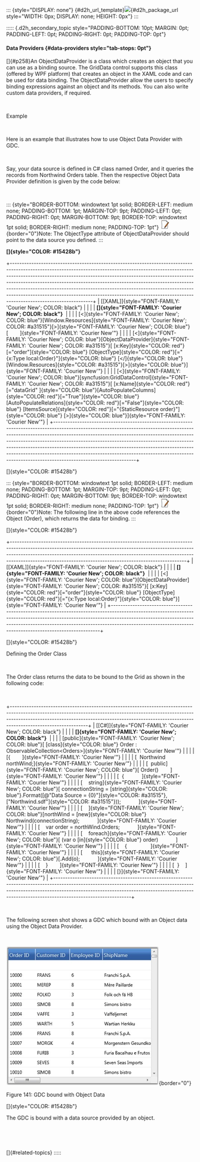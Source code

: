 ::: {style="DISPLAY: none"}
[](ms-xhelp:///?Id=d2h_url_template){#d2h_url_template}![](!package_url!){#d2h_package_url style="WIDTH: 0px; DISPLAY: none; HEIGHT: 0px"}
:::

::::: {.d2h_secondary_topic style="PADDING-BOTTOM: 10pt; MARGIN: 0pt; PADDING-LEFT: 0pt; PADDING-RIGHT: 0pt; PADDING-TOP: 0pt"}
#### Data Providers {#data-providers style="tab-stops: 0pt"}

[]{#p258}An ObjectDataProvider is a class which creates an object that you can use as a binding source. The GridData control supports this class (offered by WPF platform) that creates an object in the XAML code and can be used for data binding. The ObjectDataProvider allow the users to specify binding expressions against an object and its methods. You can also write custom data providers, if required.

 

Example

 

Here is an example that illustrates how to use Object Data Provider with GDC.

 

Say, your data source is defined in C# class named Order, and it queries the records from Northwind Orders table. Then the respective Object Data Provider definition is given by the code below:

 

::: {style="BORDER-BOTTOM: windowtext 1pt solid; BORDER-LEFT: medium none; PADDING-BOTTOM: 1pt; MARGIN-TOP: 9pt; PADDING-LEFT: 0pt; PADDING-RIGHT: 0pt; MARGIN-BOTTOM: 9pt; BORDER-TOP: windowtext 1pt solid; BORDER-RIGHT: medium none; PADDING-TOP: 1pt"}
![](ImagesExt/image28_3.jpg){border="0"}Note: The ObjectType attribute of ObjectDataProvider should point to the data source you defined.
:::

**[]{style="COLOR: #15428b"}** 

+----------------------------------------------------------------------------------------------------------------------------------------------------------------------------------------------------------------------------------------------------------------------------------------------------------------------------------------------------------------------------------------------------------------------------------------------------------------------------------------------------------------------+
| [\[XAML\]]{style="FONT-FAMILY: 'Courier New'; COLOR: black"}                                                                                                                                                                                                                                                                                                                                                                                                                                                         |
|                                                                                                                                                                                                                                                                                                                                                                                                                                                                                                                      |
| **[]{style="FONT-FAMILY: 'Courier New'; COLOR: black"}**                                                                                                                                                                                                                                                                                                                                                                                                                                                             |
|                                                                                                                                                                                                                                                                                                                                                                                                                                                                                                                      |
| [\<]{style="FONT-FAMILY: 'Courier New'; COLOR: blue"}[Window.Resources]{style="FONT-FAMILY: 'Courier New'; COLOR: #a31515"}[\>]{style="FONT-FAMILY: 'Courier New'; COLOR: blue"}[        ]{style="FONT-FAMILY: 'Courier New'"}                                                                                                                                                                                                                                                                                       |
|                                                                                                                                                                                                                                                                                                                                                                                                                                                                                                                      |
| [\<]{style="FONT-FAMILY: 'Courier New'; COLOR: blue"}[ObjectDataProvider]{style="FONT-FAMILY: 'Courier New'; COLOR: #a31515"}[ [x:Key]{style="COLOR: red"}[=\"order\"]{style="COLOR: blue"} [ObjectType]{style="COLOR: red"}[=\"{x:Type local:Order}\"]{style="COLOR: blue"} [\</]{style="COLOR: blue"}[Window.Resources]{style="COLOR: #a31515"}[\>]{style="COLOR: blue"}]{style="FONT-FAMILY: 'Courier New'"}                                                                                                      |
|                                                                                                                                                                                                                                                                                                                                                                                                                                                                                                                      |
| [\<]{style="FONT-FAMILY: 'Courier New'; COLOR: blue"}[syncfusion:GridDataControl]{style="FONT-FAMILY: 'Courier New'; COLOR: #a31515"}[ [x:Name]{style="COLOR: red"}[=\"dataGrid\" ]{style="COLOR: blue"}[AutoPopulateColumns]{style="COLOR: red"}[=\"True\"]{style="COLOR: blue"}    [AutoPopulateRelations]{style="COLOR: red"}[=\"False\"]{style="COLOR: blue"} [ItemsSource]{style="COLOR: red"}[=\"{StaticResource order}\"]{style="COLOR: blue"} [\>]{style="COLOR: blue"}]{style="FONT-FAMILY: 'Courier New'"} |
+----------------------------------------------------------------------------------------------------------------------------------------------------------------------------------------------------------------------------------------------------------------------------------------------------------------------------------------------------------------------------------------------------------------------------------------------------------------------------------------------------------------------+

[]{style="COLOR: #15428b"} 

::: {style="BORDER-BOTTOM: windowtext 1pt solid; BORDER-LEFT: medium none; PADDING-BOTTOM: 1pt; MARGIN-TOP: 9pt; PADDING-LEFT: 0pt; PADDING-RIGHT: 0pt; MARGIN-BOTTOM: 9pt; BORDER-TOP: windowtext 1pt solid; BORDER-RIGHT: medium none; PADDING-TOP: 1pt"}
![](ImagesExt/image28_3.jpg){border="0"}Note: The following line in the above code references the Object (Order), which returns the data for binding.
:::

[]{style="COLOR: #15428b"} 

+-------------------------------------------------------------------------------------------------------------------------------------------------------------------------------------------------------------------------------------------------------------------------------------------------------------------+
| [\[XAML\]]{style="FONT-FAMILY: 'Courier New'; COLOR: black"}                                                                                                                                                                                                                                                      |
|                                                                                                                                                                                                                                                                                                                   |
| **[]{style="FONT-FAMILY: 'Courier New'; COLOR: black"}**                                                                                                                                                                                                                                                          |
|                                                                                                                                                                                                                                                                                                                   |
| [\<]{style="FONT-FAMILY: 'Courier New'; COLOR: blue"}[ObjectDataProvider]{style="FONT-FAMILY: 'Courier New'; COLOR: #a31515"}[ [x:Key]{style="COLOR: red"}[=\"order\"]{style="COLOR: blue"} [ObjectType]{style="COLOR: red"}[=\"{x:Type local:Order}\"]{style="COLOR: blue"}]{style="FONT-FAMILY: 'Courier New'"} |
+-------------------------------------------------------------------------------------------------------------------------------------------------------------------------------------------------------------------------------------------------------------------------------------------------------------------+

[]{style="COLOR: #15428b"} 

Defining the Order Class

 

The Order class returns the data to be bound to the Grid as shown in the following code:

 

+--------------------------------------------------------------------------------------------------------------------------------------------------------------------------------------------------------------------------------------------------------------------------+
| [\[C#\]]{style="FONT-FAMILY: 'Courier New'; COLOR: black"}                                                                                                                                                                                                               |
|                                                                                                                                                                                                                                                                          |
| **[]{style="FONT-FAMILY: 'Courier New'; COLOR: black"}**                                                                                                                                                                                                                 |
|                                                                                                                                                                                                                                                                          |
| [public]{style="FONT-FAMILY: 'Courier New'; COLOR: blue"}[ [class]{style="COLOR: blue"} Order : ObservableCollection\<Orders\>]{style="FONT-FAMILY: 'Courier New'"}                                                                                                      |
|                                                                                                                                                                                                                                                                          |
| [{        ]{style="FONT-FAMILY: 'Courier New'"}                                                                                                                                                                                                                          |
|                                                                                                                                                                                                                                                                          |
| [  Northwind northWind;]{style="FONT-FAMILY: 'Courier New'"}                                                                                                                                                                                                             |
|                                                                                                                                                                                                                                                                          |
| [  public]{style="FONT-FAMILY: 'Courier New'; COLOR: blue"}[ Order()        ]{style="FONT-FAMILY: 'Courier New'"}                                                                                                                                                        |
|                                                                                                                                                                                                                                                                          |
| [  {            ]{style="FONT-FAMILY: 'Courier New'"}                                                                                                                                                                                                                    |
|                                                                                                                                                                                                                                                                          |
| [    string]{style="FONT-FAMILY: 'Courier New'; COLOR: blue"}[ connectionString = [string]{style="COLOR: blue"}.Format([@\"Data Source = {0}\"]{style="COLOR: #a31515"}, [\"Northwind.sdf\"]{style="COLOR: #a31515"}));            ]{style="FONT-FAMILY: 'Courier New'"} |
|                                                                                                                                                                                                                                                                          |
| [    ]{style="FONT-FAMILY: 'Courier New'; COLOR: blue"}[northWind = [new]{style="COLOR: blue"} Northwind(connectionString);            ]{style="FONT-FAMILY: 'Courier New'"}                                                                                             |
|                                                                                                                                                                                                                                                                          |
| [    var order = northWind.Orders;            ]{style="FONT-FAMILY: 'Courier New'"}                                                                                                                                                                                      |
|                                                                                                                                                                                                                                                                          |
| [    foreach]{style="FONT-FAMILY: 'Courier New'; COLOR: blue"}[ (var o [in]{style="COLOR: blue"} order)            ]{style="FONT-FAMILY: 'Courier New'"}                                                                                                                 |
|                                                                                                                                                                                                                                                                          |
| [    {                ]{style="FONT-FAMILY: 'Courier New'"}                                                                                                                                                                                                              |
|                                                                                                                                                                                                                                                                          |
| [      this]{style="FONT-FAMILY: 'Courier New'; COLOR: blue"}[.Add(o);            ]{style="FONT-FAMILY: 'Courier New'"}                                                                                                                                                  |
|                                                                                                                                                                                                                                                                          |
| [    }        ]{style="FONT-FAMILY: 'Courier New'"}                                                                                                                                                                                                                      |
|                                                                                                                                                                                                                                                                          |
| [  }    ]{style="FONT-FAMILY: 'Courier New'"}                                                                                                                                                                                                                            |
|                                                                                                                                                                                                                                                                          |
| [}]{style="FONT-FAMILY: 'Courier New'"}                                                                                                                                                                                                                                  |
+--------------------------------------------------------------------------------------------------------------------------------------------------------------------------------------------------------------------------------------------------------------------------+

 

The following screen shot shows a GDC which bound with an Object data using the Object Data Provider.

 

![](ImagesExt/image28_217.jpg){border="0"}

Figure 141: GDC bound with Object Data

[]{style="COLOR: #15428b"} 

The GDC is bound with a data source provided by an object.

 

 

[]{#related-topics}
:::::
